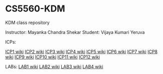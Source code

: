 # CS5560-KDM
KDM class repository

Instructor: Mayanka Chandra Shekar
Student: Vijaya Kumari Yeruva

ICPs:

[ICP1 wiki](https://github.com/VIJAYAYERUVA/CS5560-KDM/wiki/ICP1)
[ICP2 wiki](https://github.com/VIJAYAYERUVA/CS5560-KDM/wiki/ICP2)
[ICP3 wiki](https://github.com/VIJAYAYERUVA/CS5560-KDM/wiki/ICP3)
[ICP4 wiki](https://github.com/VIJAYAYERUVA/CS5560-KDM/wiki/ICP4)
[ICP5 wiki](https://github.com/VIJAYAYERUVA/CS5560-KDM/wiki/ICP5)
[ICP6 wiki](https://github.com/VIJAYAYERUVA/CS5560-KDM/wiki/ICP6)
[ICP7 wiki](https://github.com/VIJAYAYERUVA/CS5560-KDM/wiki/ICP7)
[ICP8 wiki](https://github.com/VIJAYAYERUVA/CS5560-KDM/wiki/ICP8)
[ICP9 wiki](https://github.com/VIJAYAYERUVA/CS5560-KDM/wiki/ICP9)
[ICP10 wiki](https://github.com/VIJAYAYERUVA/CS5560-KDM/wiki/ICP10)
[ICP11 wiki](https://github.com/VIJAYAYERUVA/CS5560-KDM/wiki/ICP11)
[ICP12 wiki](https://github.com/VIJAYAYERUVA/CS5560-KDM/wiki/ICP12)

LABs:
[LAB1 wiki](https://github.com/VIJAYAYERUVA/CS5560-KDM/wiki/LAB1)
[LAB2 wiki](https://github.com/VIJAYAYERUVA/CS5560-KDM/wiki/LAB2)
[LAB3 wiki](https://github.com/VIJAYAYERUVA/CS5560-KDM/wiki/LAB3)
[LAB4 wiki](https://github.com/VIJAYAYERUVA/CS5560-KDM/wiki/LAB4)
